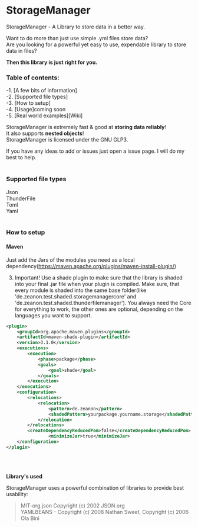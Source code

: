 
# StorageManager
StorageManager - A Library to store data in a better way.

Want to do more than just use simple .yml files store data?<br>
Are you looking for a powerful yet easy to use, expendable library to store data in files?<br>

**Then this library is just right for you.**

### Table of contents:
-1. [A few bits of information] <br>
-2. [Supported file types] <br>
-3. [How to setup] <br>
-4. [Usage]coming soon <br>
-5. [Real world examples][Wiki] <br>



StorageManager is extremely fast & good at **storing data reliably**! <br>
It also supports **nested objects**!<br>
StorageManager is licensed under the GNU GLP3.

If you have any ideas to add or issues just open a issue page. I will do my best to help.<br>
<br>

### Supported file types
Json<br>
ThunderFile<br>
Toml<br>
Yaml<br>
<br>

### How to setup

#### Maven

Just add the Jars of the modules you need as a local dependency(https://maven.apache.org/plugins/maven-install-plugin/)
	

3. Important! Use a shade plugin to make sure that the library is shaded into your final .jar file when your
plugin is compiled. 
Make sure, that every module is shaded into the same base folder(like 'de.zeanon.test.shaded.storagemanagercore' and 'de.zeanon.test.shaded.thunderfilemanager').
You always need the Core for everything to work, the other ones are optional, depending on the languages you want to support.

```xml
<plugin>
	<groupId>org.apache.maven.plugins</groupId>
	<artifactId>maven-shade-plugin</artifactId>
	<version>3.1.0</version>
	<executions>
		<execution>
			<phase>package</phase>
			<goals>
				<goal>shade</goal>
			</goals>
		</execution>
	</executions>
	<configuration>
		<relocations>
			<relocation>
				<pattern>de.zeanon</pattern>
				<shadedPattern>yourpackage.yourname.storage</shadedPattern>
			</relocation>
		</relocations>
		<createDependencyReducedPom>false</createDependencyReducedPom>
                <minimizeJar>true</minimizeJar>
	</configuration>
</plugin>
```	   
<br>
<br>

**Library's used**

StorageManager uses a powerful combination of libraries to provide best usability: 

>MIT-org.json Copyright (c) 2002 JSON.org <br>
>YAMLBEANS - Copyright (c) 2008 Nathan Sweet, Copyright (c) 2006 Ola Bini <br>
